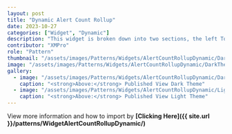 ```yaml
---
layout: post
title: "Dynamic Alert Count Rollup"
date: 2023-10-27
categories: ["Widget", "Dynamic"]
description: "This widget is broken down into two sections, the left Total Assets is the total area and the right section past the vertical line is where you can get specific. The right section will grow and shrink depending on the data source that is provided."
contributor: "XMPro"
role: "Pattern"
thumbnail: "/assets/images/Patterns/Widgets/AlertCountRollupDynamic/DarkTheme/AlertCountRollupDynamicPublishedMode.png"
image: "/assets/images/Patterns/Widgets/AlertCountRollupDynamic/DarkTheme/AlertCountRollupDynamicPublishedMode.png"
gallery:
  - image: "/assets/images/Patterns/Widgets/AlertCountRollupDynamic/DarkTheme/AlertCountRollupDynamicPublishedMode.png"
    caption: "<strong>Above:</strong> Published View Dark Theme"
  - image: "/assets/images/Patterns/Widgets/AlertCountRollupDynamic/LightTheme/AlertCountRollupDynamicPublishedMode.png"
    caption: "<strong>Above:</strong> Published View Light Theme"
---
```


View more information and how to import by <strong>[Clicking Here]({{ site.url }}/patterns/WidgetAlertCountRollupDynamic/)</strong>